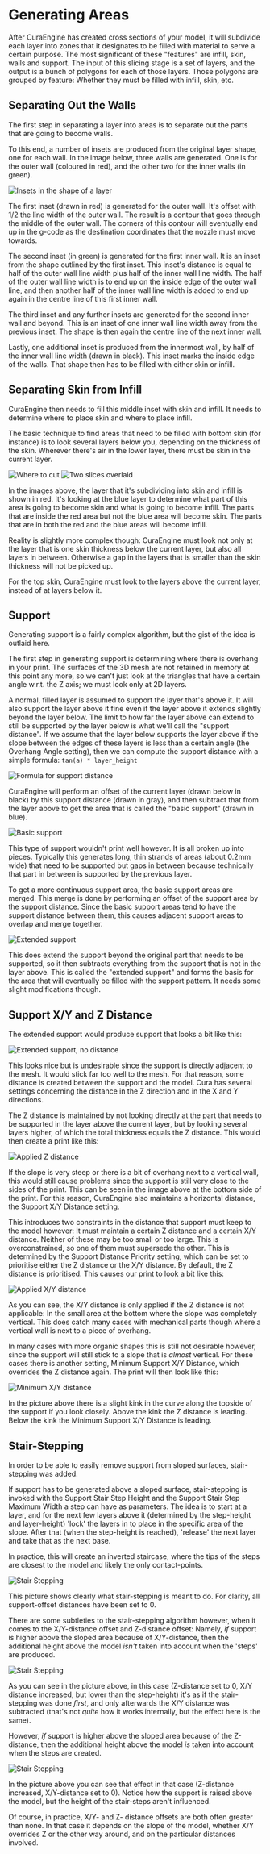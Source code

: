 Generating Areas
====
After CuraEngine has created cross sections of your model, it will subdivide each layer into zones that it designates to be filled with material to serve a certain purpose. The most significant of these "features" are infill, skin, walls and support. The input of this slicing stage is a set of layers, and the output is a bunch of polygons for each of those layers. Those polygons are grouped by feature: Whether they must be filled with infill, skin, etc.

Separating Out the Walls
----
The first step in separating a layer into areas is to separate out the parts that are going to become walls.

To this end, a number of insets are produced from the original layer shape, one for each wall. In the image below, three walls are generated. One is for the outer wall (coloured in red), and the other two for the inner walls (in green).

![Insets in the shape of a layer](assets/insets.svg)

The first inset (drawn in red) is generated for the outer wall. It's offset with 1/2 the line width of the outer wall. The result is a contour that goes through the middle of the outer wall. The corners of this contour will eventually end up in the g-code as the destination coordinates that the nozzle must move towards.

The second inset (in green) is generated for the first inner wall. It is an inset from the shape outlined by the first inset. This inset's distance is equal to half of the outer wall line width plus half of the inner wall line width. The half of the outer wall line width is to end up on the inside edge of the outer wall line, and then another half of the inner wall line width is added to end up again in the centre line of this first inner wall.

The third inset and any further insets are generated for the second inner wall and beyond. This is an inset of one inner wall line width away from the previous inset. The shape is then again the centre line of the next inner wall.

Lastly, one additional inset is produced from the innermost wall, by half of the inner wall line width (drawn in black). This inset marks the inside edge of the walls. That shape then has to be filled with either skin or infill.

Separating Skin from Infill
----
CuraEngine then needs to fill this middle inset with skin and infill. It needs to determine where to place skin and where to place infill.

The basic technique to find areas that need to be filled with bottom skin (for instance) is to look several layers below you, depending on the thickness of the skin. Wherever there's air in the lower layer, there must be skin in the current layer.

![Where to cut](assets/skin_cross_sections.svg) ![Two slices overlaid](assets/skin_overlaid.svg)

In the images above, the layer that it's subdividing into skin and infill is shown in red. It's looking at the blue layer to determine what part of this area is going to become skin and what is going to become infill. The parts that are inside the red area but not the blue area will become skin. The parts that are in both the red and the blue areas will become infill.

Reality is slightly more complex though: CuraEngine must look not only at the layer that is one skin thickness below the current layer, but also all layers in between. Otherwise a gap in the layers that is smaller than the skin thickness will not be picked up.

For the top skin, CuraEngine must look to the layers above the current layer, instead of at layers below it.

Support
----
Generating support is a fairly complex algorithm, but the gist of the idea is outlaid here.

The first step in generating support is determining where there is overhang in your print. The surfaces of the 3D mesh are not retained in memory at this point any more, so we can't just look at the triangles that have a certain angle w.r.t. the Z axis; we must look only at 2D layers.

A normal, filled layer is assumed to support the layer that's above it. It will also support the layer above it fine even if the layer above it extends slightly beyond the layer below. The limit to how far the layer above can extend to still be supported by the layer below is what we'll call the "support distance". If we assume that the layer below supports the layer above if the slope between the edges of these layers is less than a certain angle (the Overhang Angle setting), then we can compute the support distance with a simple formula: `tan(a) * layer_height`

![Formula for support distance](assets/support_distance_formula.svg)

CuraEngine will perform an offset of the current layer (drawn below in black) by this support distance (drawn in gray), and then subtract that from the layer above to get the area that is called the "basic support" (drawn in blue).

![Basic support](assets/support_basic.svg)

This type of support wouldn't print well however. It is all broken up into pieces. Typically this generates long, thin strands of areas (about 0.2mm wide) that need to be supported but gaps in between because technically that part in between is supported by the previous layer.

To get a more continuous support area, the basic support areas are merged. This merge is done by performing an offset of the support area by the support distance. Since the basic support areas tend to have the support distance between them, this causes adjacent support areas to overlap and merge together.

![Extended support](assets/support_extended.svg)

This does extend the support beyond the original part that needs to be supported, so it then subtracts everything from the support that is not in the layer above. This is called the "extended support" and forms the basis for the area that will eventually be filled with the support pattern. It needs some slight modifications though.

Support X/Y and Z Distance
----
The extended support would produce support that looks a bit like this:

![Extended support, no distance](assets/support_no_distance.png)

This looks nice but is undesirable since the support is directly adjacent to the mesh. It would stick far too well to the mesh. For that reason, some distance is created between the support and the model. Cura has several settings concerning the distance in the Z direction and in the X and Y directions.

The Z distance is maintained by not looking directly at the part that needs to be supported in the layer above the current layer, but by looking several layers higher, of which the total thickness equals the Z distance. This would then create a print like this:

![Applied Z distance](assets/support_z_distance.png)

If the slope is very steep or there is a bit of overhang next to a vertical wall, this would still cause problems since the support is still very close to the sides of the print. This can be seen in the image above at the bottom side of the print. For this reason, CuraEngine also maintains a horizontal distance, the Support X/Y Distance setting.

This introduces two constraints in the distance that support must keep to the model however: It must maintain a certain Z distance and a certain X/Y distance. Neither of these may be too small or too large. This is overconstrained, so one of them must supersede the other. This is determined by the Support Distance Priority setting, which can be set to prioritise either the Z distance or the X/Y distance. By default, the Z distance is prioritised. This causes our print to look a bit like this:

![Applied X/Y distance](assets/support_xy_distance.png)

As you can see, the X/Y distance is only applied if the Z distance is not applicable: In the small area at the bottom where the slope was completely vertical. This does catch many cases with mechanical parts though where a vertical wall is next to a piece of overhang.

In many cases with more organic shapes this is still not desirable however, since the support will still stick to a slope that is _almost_ vertical. For these cases there is another setting, Minimum Support X/Y Distance, which overrides the Z distance again. The print will then look like this:

![Minimum X/Y distance](assets/support_min_distance.png)

In the picture above there is a slight kink in the curve along the topside of the support if you look closely. Above the kink the Z distance is leading. Below the kink the Minimum Support X/Y Distance is leading.

Stair-Stepping
----
In order to be able to easily remove support from sloped surfaces, stair-stepping was added.

If support has to be generated above a sloped surface, stair-stepping is invoked with the Support Stair Step Height and the Support Stair Step Maximum Width a step can have as parameters. The idea is to start at a layer, and for the next few layers above it (determined by the step-height and layer-height) 'lock' the layers in to place in the specific area of the slope. After that (when the step-height is reached), 'release' the next layer and take that as the next base.

In practice, this will create an inverted staircase, where the tips of the steps are closest to the model and likely the only contact-points.

![Stair Stepping](assets/stair_step_0.png)

This picture shows clearly what stair-stepping is meant to do. For clarity, all support-offset distances have been set to 0.

There are some subtleties to the stair-stepping algorithm however, when it comes to the X/Y-distance offset and Z-distance offset: Namely, _if_ support is higher above the sloped area because of X/Y-distance, then the additional height above the model _isn't_ taken into account when the 'steps' are produced. 

![Stair Stepping](assets/stair_step_1.png)

As you can see in the picture above, in this case (Z-distance set to 0, X/Y distance increased, but lower than the step-height) it's as if the stair-stepping was done _first_, and only afterwards the X/Y distance was subtracted (that's not _quite_ how it works internally, but the effect here is the same).

However, _if_ support is higher above the sloped area because of the Z-distance, then the additional height above the model _is_ taken into account when the steps are created.

![Stair Stepping](assets/stair_step_2.png)

In the picture above you can see that effect in that case (Z-distance increased, X/Y-distance set to 0). Notice how the support is raised above the model, but the height of the stair-steps aren't influenced.

Of course, in practice, X/Y- and Z- distance offsets are both often greater than none. In that case it depends on the slope of the model, whether X/Y overrides Z or the other way around, and on the particular distances involved.

